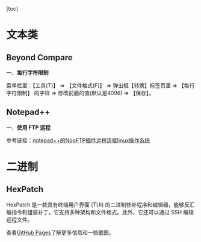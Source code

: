 [toc]

# 文本类

## Beyond Compare

一、**每行字符限制**

菜单栏里：【工具(T)】 $\Longrightarrow$ 【文件格式(F)】 $\Longrightarrow$ 弹出框【转换】标签页里 $\Longrightarrow$ 【每行字符限制】 的字样 $\Longrightarrow$ 修改前面的值(默认是4096)  $\Longrightarrow$ 【保存】。

## Notepad++

一、**使用 FTP 远程**

参考链接：[notepad++的NppFTP插件远程连接linux操作系统](https://blog.csdn.net/yuanyedage/article/details/108312205)

# 二进制

## HexPatch

HexPatch 是一款具有终端用户界面 (TUI) 的二进制修补程序和编辑器，能够反汇编指令和组装补丁。它支持多种架构和文件格式。此外，它还可以通过 SSH 编辑远程文件。

查看[GitHub Pages](https://etto48.github.io/HexPatch/)了解更多信息和一些截图。
